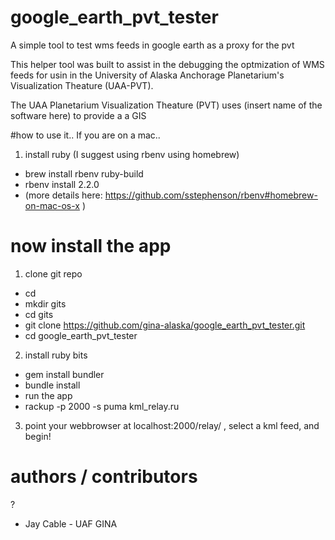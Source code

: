 # google_earth_pvt_tester
A simple tool to test wms feeds in google earth as a proxy for the pvt

This helper tool was built to assist in the debugging the optmization of WMS feeds for usin in the University of Alaska Anchorage Planetarium's Visualization Theature (UAA-PVT).

The UAA Planetarium Visualization Theature (PVT) uses (insert name of the software here) to provide a a GIS 


#how to use it..
If you are on a mac..
1. install ruby (I suggest using rbenv using homebrew)
  * brew install rbenv ruby-build
  * rbenv install 2.2.0
  * (more details here: https://github.com/sstephenson/rbenv#homebrew-on-mac-os-x )	

# now install the app

1. clone git repo
  * cd 
  * mkdir gits
  * cd gits
  * git clone https://github.com/gina-alaska/google_earth_pvt_tester.git
  * cd google_earth_pvt_tester
2. install ruby bits
  * gem install bundler 
  * bundle install 
  * run the app
  * rackup -p 2000  -s puma  kml_relay.ru
3. point your webbrowser at localhost:2000/relay/ , select a kml feed, and begin!

# authors / contributors
?
* Jay Cable - UAF GINA
